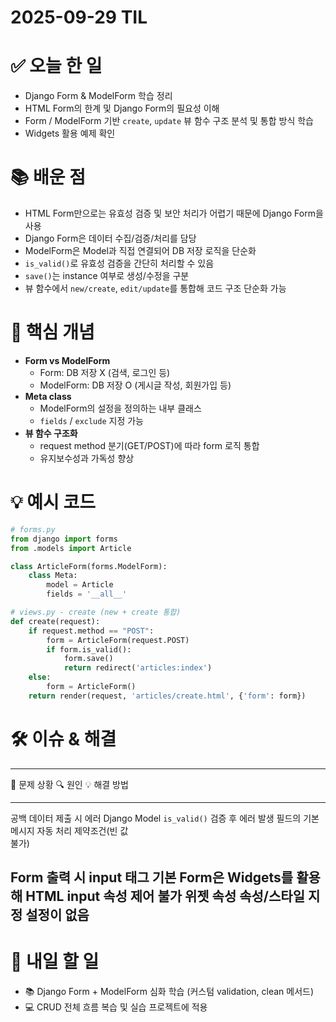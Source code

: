 # 2025-09-29 TIL

# ✅ 오늘 한 일

-   Django Form & ModelForm 학습 정리
-   HTML Form의 한계 및 Django Form의 필요성 이해
-   Form / ModelForm 기반 `create`, `update` 뷰 함수 구조 분석 및 통합
    방식 학습
-   Widgets 활용 예제 확인

# 📚 배운 점

-   HTML Form만으로는 유효성 검증 및 보안 처리가 어렵기 때문에 Django
    Form을 사용
-   Django Form은 데이터 수집/검증/처리를 담당
-   ModelForm은 Model과 직접 연결되어 DB 저장 로직을 단순화
-   `is_valid()`로 유효성 검증을 간단히 처리할 수 있음
-   `save()`는 instance 여부로 생성/수정을 구분
-   뷰 함수에서 `new/create`, `edit/update`를 통합해 코드 구조 단순화
    가능

# 📌 핵심 개념

-   **Form vs ModelForm**
    -   Form: DB 저장 X (검색, 로그인 등)
    -   ModelForm: DB 저장 O (게시글 작성, 회원가입 등)
-   **Meta class**
    -   ModelForm의 설정을 정의하는 내부 클래스
    -   `fields` / `exclude` 지정 가능
-   **뷰 함수 구조화**
    -   request method 분기(GET/POST)에 따라 form 로직 통합
    -   유지보수성과 가독성 향상

# 💡 예시 코드

``` python
# forms.py
from django import forms
from .models import Article

class ArticleForm(forms.ModelForm):
    class Meta:
        model = Article
        fields = '__all__'
```

``` python
# views.py - create (new + create 통합)
def create(request):
    if request.method == "POST":
        form = ArticleForm(request.POST)
        if form.is_valid():
            form.save()
            return redirect('articles:index')
    else:
        form = ArticleForm()
    return render(request, 'articles/create.html', {'form': form})
```

# 🛠️ 이슈 & 해결

  -----------------------------------------------------------------------
  🐞 문제 상황                🔍 원인         💡 해결 방법
  --------------------------- --------------- ---------------------------
  공백 데이터 제출 시 에러    Django Model    `is_valid()` 검증 후 에러
  발생                        필드의 기본     메시지 자동 처리
                              제약조건(빈 값  
                              불가)           

  Form 출력 시 input 태그     기본 Form은     Widgets를 활용해 HTML input
  속성 제어 불가              위젯 속성       속성/스타일 지정
                              설정이 없음     
  -----------------------------------------------------------------------

# 🎯 내일 할 일

-   📚 Django Form + ModelForm 심화 학습 (커스텀 validation, clean
    메서드)
-   💻 CRUD 전체 흐름 복습 및 실습 프로젝트에 적용
